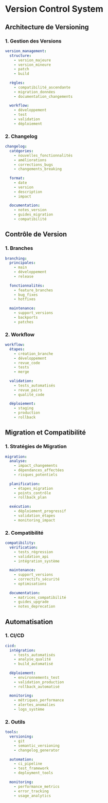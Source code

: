 # Version Control System

## Architecture de Versioning

### 1. Gestion des Versions
```yaml
version_management:
  structure:
    - version_majeure
    - version_mineure
    - patch
    - build
    
  règles:
    - compatibilité_ascendante
    - migration_données
    - documentation_changements
    
  workflow:
    - développement
    - test
    - validation
    - déploiement
```

### 2. Changelog
```yaml
changelog:
  catégories:
    - nouvelles_fonctionnalités
    - améliorations
    - corrections_bugs
    - changements_breaking
    
  format:
    - date
    - version
    - description
    - impact
    
  documentation:
    - notes_version
    - guides_migration
    - compatibilité
```

## Contrôle de Version

### 1. Branches
```yaml
branching:
  principales:
    - main
    - développement
    - release
    
  fonctionnalités:
    - feature_branches
    - bug_fixes
    - hotfixes
    
  maintenance:
    - support_versions
    - backports
    - patches
```

### 2. Workflow
```yaml
workflow:
  étapes:
    - création_branche
    - développement
    - revue_code
    - tests
    - merge
    
  validation:
    - tests_automatisés
    - revue_pairs
    - qualité_code
    
  déploiement:
    - staging
    - production
    - rollback
```

## Migration et Compatibilité

### 1. Stratégies de Migration
```yaml
migration:
  analyse:
    - impact_changements
    - dépendances_affectées
    - risques_potentiels
    
  planification:
    - étapes_migration
    - points_contrôle
    - rollback_plan
    
  exécution:
    - déploiement_progressif
    - validation_étapes
    - monitoring_impact
```

### 2. Compatibilité
```yaml
compatibility:
  vérification:
    - tests_régression
    - validation_api
    - intégration_système
    
  maintenance:
    - support_versions
    - correctifs_sécurité
    - optimisations
    
  documentation:
    - matrices_compatibilité
    - guides_upgrade
    - notes_deprecation
```

## Automatisation

### 1. CI/CD
```yaml
cicd:
  intégration:
    - tests_automatisés
    - analyse_qualité
    - build_automatisé
    
  déploiement:
    - environnements_test
    - validation_production
    - rollback_automatisé
    
  monitoring:
    - métriques_performance
    - alertes_anomalies
    - logs_système
```

### 2. Outils
```yaml
tools:
  versioning:
    - git
    - semantic_versioning
    - changelog_generator
    
  automation:
    - ci_pipeline
    - test_framework
    - deployment_tools
    
  monitoring:
    - performance_metrics
    - error_tracking
    - usage_analytics
```
